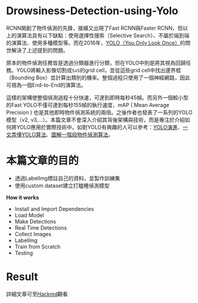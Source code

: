 # Drowsiness-Detection-using-Yolo
RCNN開創了物件偵測的先鋒，接續又出現了Fast RCNN與Faster RCNN，但以上的演算法具有以下缺點：使用選擇性搜索（Selective Search）、不屬於端到端的演算法、使用多種模型等。而在2016年，[YOLO（You Only Look Once）](https://www.cv-foundation.org/openaccess/content_cvpr_2016/papers/Redmon_You_Only_Look_CVPR_2016_paper.pdf)的問世解決了上述提到的問題。

原本的物件偵測任務皆是透過分類器進行分類，但在YOLO中則是將其視為回歸任務。YOLO將輸入影像切割成```SxS```的grid cell，並從這些grid cell中找出邊界框（Bounding Box）並計算出類別的機率。整個過程只使用了一個神經網路，因此可視為一個End-to-End的演算法。

這樣的架構使整個偵測過程十分快速，可達到即時每秒45幀。而另外一個較小型的Fast YOLO不僅可達到每秒155幀的執行速度，mAP ( Mean Average Precision ) 也是其他即時物件偵測系統的兩倍。之後作者也發表了一系列的YOLO模型（v2, v3,...）。本篇文章不會深入介紹其背後架構與技術，而是專注於介紹如何將YOLO應用於實際技術中。如對YOLO有興趣的人可以參考：[YOLO演進](https://medium.com/ching-i/yolo演進-2-85ee99d114a1)、[一文弄懂YOLO算法](https://zhuanlan.zhihu.com/p/52661111)、[圖解一階段物件偵測算法](https://youtu.be/sq_OfIhb5Oc?si=_DSNkeWUBJBch63T)。

# **本篇文章的目的**
- 透過LabelImg標註自己的資料，並製作訓練集
- 使用custom dataset建立打瞌睡偵測模型

**How it works**
- Install and Import Dependencies
- Load Model
- Make Detections
- Real Time Detections
- Collect Images
- LabelImg
- Train from Scratch
- Testing

# Result

詳細文章可至[Hackmd](https://hackmd.io/@chrish0729/HJumJZ4Mp)觀看
